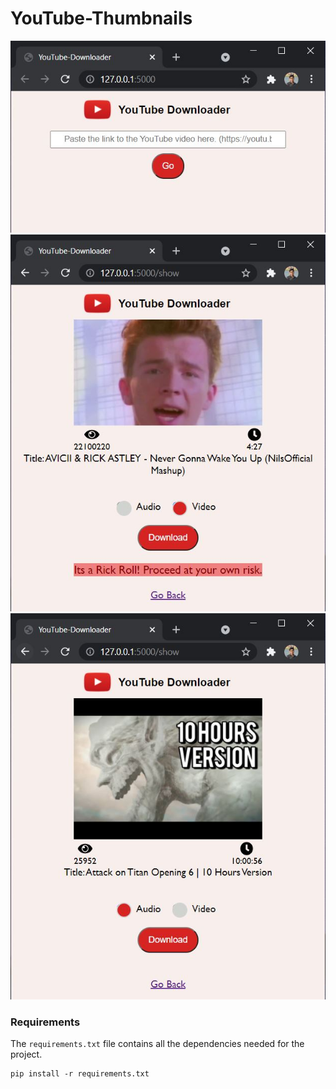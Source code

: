 # YouTube-Thumbnails
<img src="GitHubimages/ss1.JPG" width="720px">
<img src="GitHubimages/ss2.JPG" width="720px">
<img src="GitHubimages/ss3.JPG" width="720px">

### Requirements
The `requirements.txt` file contains all the dependencies needed for the project.
```
pip install -r requirements.txt
```